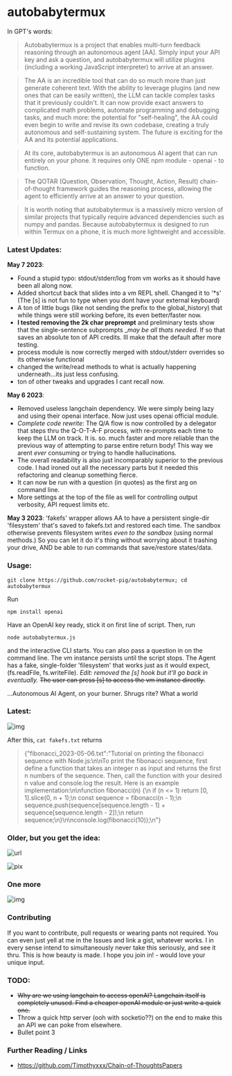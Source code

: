 # autobabytermux

In GPT's words:

>Autobabytermux is a project that enables multi-turn feedback reasoning through an autonomous agent [AA]. Simply input your API key and ask a question, and autobabytermux will utilize plugins (including a working JavaScript interpreter) to arrive at an answer. 

>The AA is an incredible tool that can do so much more than just generate coherent text. With the ability to leverage plugins (and new ones that can be easily written), the LLM can tackle complex tasks that it previously couldn't. It can now provide exact answers to complicated math problems, automate programming and debugging tasks, and much more: the potential for "self-healing", the AA could even begin to write and revise its own codebase, creating a truly autonomous and self-sustaining system. The future is exciting for the AA and its potential applications.

>At its core, autobabytermux is an autonomous AI agent that can run entirely on your phone. It requires only ONE npm module - openai - to function. 

>The QOTAR (Question, Observation, Thought, Action, Result) chain-of-thought framework guides the reasoning process, allowing the agent to efficiently arrive at an answer to your question. 

>It is worth noting that autobabytermux is a massively micro version of similar projects that typically require advanced dependencies such as numpy and pandas. Because autobabytermux is designed to run within Termux on a phone, it is much more lightweight and accessible. 


### Latest Updates:

__May 7 2023__:
* Found a stupid typo: stdout/stderr/log from vm works as it should have been all along now.
* Added shortcut back that slides into a vm REPL shell. Changed it to '*s' (The [s] is not fun to type when you dont have your external keyboard)
* A ton of little bugs (like not sending the prefix to the global_history) that while things were still working before, its even better/faster now.
* __I tested removing the 2k char preprompt__ and preliminary tests show that the single-sentence subprompts __may be all thats needed_. If so that saves an absolute ton of API credits.  Ill make that the default after more testing.
* process module is now correctly merged with stdout/stderr overrides so its otherwise functional
* changed the write/read methods to what is actually happening underneath...its just less confusing.
* ton of other tweaks and upgrades I cant recall now.

__May 6 2023__:
* Removed useless langchain dependency. We were simply being lazy and using their openai interface. Now just uses openai official module.
* _Complete code rewrite_: The Q/A flow is now controlled by a delegator that steps thru the Q-O-T-A-F process, with re-prompts each time to keep the LLM on track. It is. so. much faster and more reliable than the previous way of attempting to parse entire return body!  This way we arent _ever_ consuming or trying to handle hallucinations.
* The overall readability is also just incomparably superior to the previous code.  I had ironed out all the necessary parts but it needed this refactoring and cleanup something fierce.
* It can now be run with a question (in quotes) as the first arg on command line.
* More settings at the top of the file as well for controlling output verbosity, API request limits etc.

__May 3 2023__: 'fakefs' wrapper allows AA to have a persistent single-dir 'filesystem' that's saved to fakefs.txt and restored each time.  The sandbox otherwise prevents filesystem writes *even to the sandbox* (using normal methods.) So you can let it do it's thing without worrying about it trashing your drive, AND be able to run commands that save/restore states/data.


### Usage:

```git clone https://github.com/rocket-pig/autobabytermux; cd autobabytermux```

 Run 

```npm install openai```

Have an OpenAI key ready, stick it on first line of script.  Then, run

```node autobabytermux.js``` 

and the interactive CLI starts. You can also pass a question in on the command line.
The vm instance persists until the script stops.  The Agent has a fake, single-folder 'filesystem' that works just as it would expect, (fs.readFile, fs.writeFile). _Edit: removed the [s] hook but it'll go back in eventually._   ~~The user can press [s] to access the 
vm instance directly.~~ 

...Autonomous AI Agent, on your burner. Shrugs rite? What a world

### Latest:
![img](https://i.ibb.co/9bJtN7J/Screenshot-2023-05-06-12-23-24.png)

After this, ```cat fakefs.txt``` returns
> {"fibonacci_2023-05-06.txt":"Tutorial on printing the fibonacci sequence with Node.js:\n\nTo print the fibonacci sequence, first define a function that takes an integer n as input and returns the first n numbers of the sequence. Then, call the function with your desired n value and console.log the result. Here is an example implementation:\n\nfunction fibonacci(n) {\n  if (n <= 1) return [0, 1].slice(0, n + 1);\n  const sequence = fibonacci(n - 1);\n  sequence.push(sequence[sequence.length - 1] + sequence[sequence.length - 2]);\n  return sequence;\n}\n\nconsole.log(fibonacci(10));\n"}
### Older, but you get the idea:

![url](https://i.ibb.co/bvsL8vs/Screenshot-2023-05-03-22-51-35.png)

![pix](https://i.ibb.co/12SdWkF/Screenshot-2023-05-02-19-24-40.png)


### One more

![img](https://i.ibb.co/6JnYq2B/Screenshot-2023-05-02-17-54-40.png)


### Contributing

If you want to contribute, pull requests or wearing pants not required. 
You can even just yell at me in the Issues and link a gist, whatever works.  I in every sense intend to simultaneously never take this seriously, and see it thru. This is how beauty is made. I hope you join in! - would love your unique input.

### TODO:
* ~~Why are we using langchain to access openAI? Langchain itself is completely unused. Find a cheaper openAI module or just write a quick one.~~
* Throw a quick http server (ooh with socketio??) on the end to make this an API we can poke from elsewhere.
* Bullet point 3

### Further Reading / Links

* https://github.com/Timothyxxx/Chain-of-ThoughtsPapers
